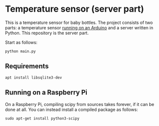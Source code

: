 # Temperature sensor (server part)

This is a temperature sensor for baby bottles. The project consists of two parts: a temperature sensor [running on an Arduino](https://github.com/alexanderkoller/temperature_arduino/tree/main)
and a server written in Python. This repository is the server part.

Start as follows:

```
python main.py
```

## Requirements

```
apt install libsqlite3-dev
```

## Running on a Raspberry Pi

On a Raspberry Pi, compiling scipy from sources takes forever, if it
can be done at all. You can instead install a compiled package as
follows:

```
sudo apt-get install python3-scipy
```
